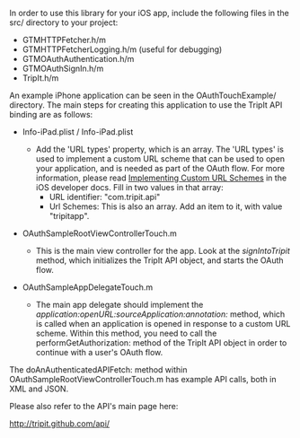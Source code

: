 In order to use this library for your iOS app, include the following files in the src/ directory to your project:

- GTMHTTPFetcher.h/m
- GTMHTTPFetcherLogging.h/m (useful for debugging)
- GTMOAuthAuthentication.h/m
- GTMOAuthSignIn.h/m
- TripIt.h/m

An example iPhone application can be seen in the OAuthTouchExample/ directory. The main steps for creating this application to use the TripIt API binding are as follows:

- Info-iPad.plist / Info-iPad.plist
  - Add the 'URL types' property, which is an array. The 'URL types' is used to implement a custom URL scheme that can be used to open your application, and is needed as part of the OAuth flow. For more information, please read <a href="http://developer.apple.com/library/ios/#DOCUMENTATION/iPhone/Conceptual/iPhoneOSProgrammingGuide/AdvancedAppTricks/AdvancedAppTricks.html">Implementing Custom URL Schemes</a> in the iOS developer docs. Fill in two values in that array:
    - URL identifier: "com.tripit.api"
    - Url Schemes: This is also an array. Add an item to it, with value "tripitapp".

- OAuthSampleRootViewControllerTouch.m
  - This is the main view controller for the app. Look at the <i>signIntoTripit</i> method, which initializes the TripIt API object, and starts the OAuth flow.

- OAuthSampleAppDelegateTouch.m
  - The main app delegate should implement the <i>application:openURL:sourceApplication:annotation:</i> method, which is called when an application is opened in response to a custom URL scheme. Within this method, you need to call the performGetAuthorization: method of the TripIt API object in order to continue with a user's OAuth flow.

The doAnAuthenticatedAPIFetch: method within OAuthSampleRootViewControllerTouch.m has example API calls, both in XML and JSON.

Please also refer to the API's main page here:

http://tripit.github.com/api/

